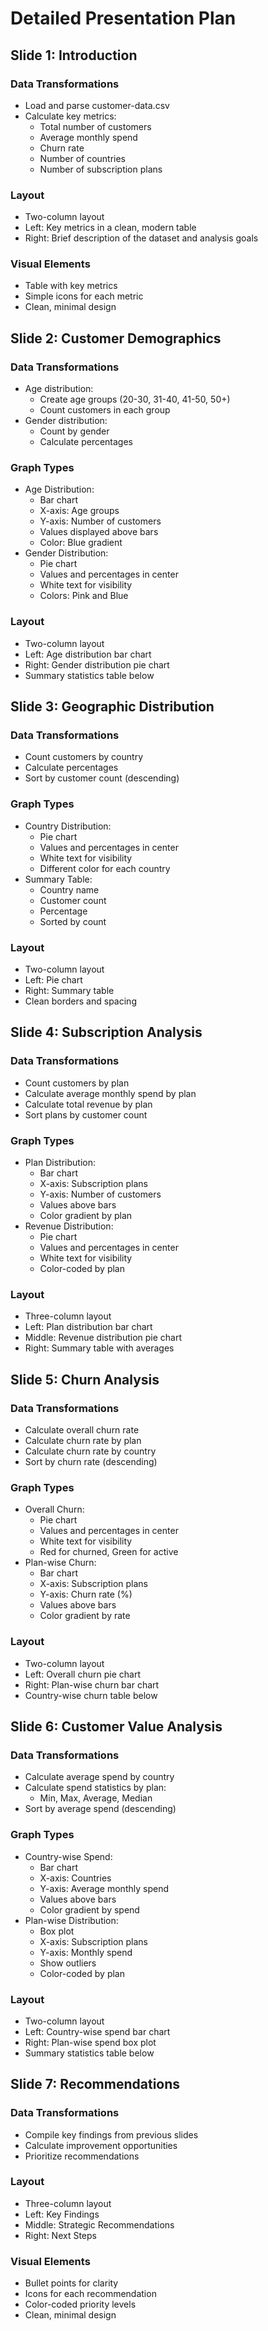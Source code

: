 # Detailed Presentation Plan

## Slide 1: Introduction
### Data Transformations
- Load and parse customer-data.csv
- Calculate key metrics:
  - Total number of customers
  - Average monthly spend
  - Churn rate
  - Number of countries
  - Number of subscription plans

### Layout
- Two-column layout
- Left: Key metrics in a clean, modern table
- Right: Brief description of the dataset and analysis goals

### Visual Elements
- Table with key metrics
- Simple icons for each metric
- Clean, minimal design

## Slide 2: Customer Demographics
### Data Transformations
- Age distribution:
  - Create age groups (20-30, 31-40, 41-50, 50+)
  - Count customers in each group
- Gender distribution:
  - Count by gender
  - Calculate percentages

### Graph Types
- Age Distribution:
  - Bar chart
  - X-axis: Age groups
  - Y-axis: Number of customers
  - Values displayed above bars
  - Color: Blue gradient
- Gender Distribution:
  - Pie chart
  - Values and percentages in center
  - White text for visibility
  - Colors: Pink and Blue

### Layout
- Two-column layout
- Left: Age distribution bar chart
- Right: Gender distribution pie chart
- Summary statistics table below

## Slide 3: Geographic Distribution
### Data Transformations
- Count customers by country
- Calculate percentages
- Sort by customer count (descending)

### Graph Types
- Country Distribution:
  - Pie chart
  - Values and percentages in center
  - White text for visibility
  - Different color for each country
- Summary Table:
  - Country name
  - Customer count
  - Percentage
  - Sorted by count

### Layout
- Two-column layout
- Left: Pie chart
- Right: Summary table
- Clean borders and spacing

## Slide 4: Subscription Analysis
### Data Transformations
- Count customers by plan
- Calculate average monthly spend by plan
- Calculate total revenue by plan
- Sort plans by customer count

### Graph Types
- Plan Distribution:
  - Bar chart
  - X-axis: Subscription plans
  - Y-axis: Number of customers
  - Values above bars
  - Color gradient by plan
- Revenue Distribution:
  - Pie chart
  - Values and percentages in center
  - White text for visibility
  - Color-coded by plan

### Layout
- Three-column layout
- Left: Plan distribution bar chart
- Middle: Revenue distribution pie chart
- Right: Summary table with averages

## Slide 5: Churn Analysis
### Data Transformations
- Calculate overall churn rate
- Calculate churn rate by plan
- Calculate churn rate by country
- Sort by churn rate (descending)

### Graph Types
- Overall Churn:
  - Pie chart
  - Values and percentages in center
  - White text for visibility
  - Red for churned, Green for active
- Plan-wise Churn:
  - Bar chart
  - X-axis: Subscription plans
  - Y-axis: Churn rate (%)
  - Values above bars
  - Color gradient by rate

### Layout
- Two-column layout
- Left: Overall churn pie chart
- Right: Plan-wise churn bar chart
- Country-wise churn table below

## Slide 6: Customer Value Analysis
### Data Transformations
- Calculate average spend by country
- Calculate spend statistics by plan:
  - Min, Max, Average, Median
- Sort by average spend (descending)

### Graph Types
- Country-wise Spend:
  - Bar chart
  - X-axis: Countries
  - Y-axis: Average monthly spend
  - Values above bars
  - Color gradient by spend
- Plan-wise Distribution:
  - Box plot
  - X-axis: Subscription plans
  - Y-axis: Monthly spend
  - Show outliers
  - Color-coded by plan

### Layout
- Two-column layout
- Left: Country-wise spend bar chart
- Right: Plan-wise spend box plot
- Summary statistics table below

## Slide 7: Recommendations
### Data Transformations
- Compile key findings from previous slides
- Calculate improvement opportunities
- Prioritize recommendations

### Layout
- Three-column layout
- Left: Key Findings
- Middle: Strategic Recommendations
- Right: Next Steps

### Visual Elements
- Bullet points for clarity
- Icons for each recommendation
- Color-coded priority levels
- Clean, minimal design 